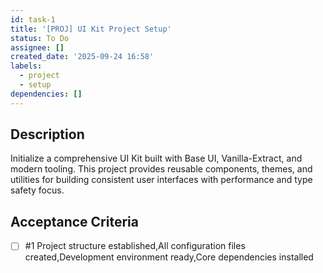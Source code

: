 ```yaml
---
id: task-1
title: '[PROJ] UI Kit Project Setup'
status: To Do
assignee: []
created_date: '2025-09-24 16:58'
labels:
  - project
  - setup
dependencies: []
---
```


## Description

Initialize a comprehensive UI Kit built with Base UI, Vanilla-Extract, and modern tooling. This project provides reusable components, themes, and utilities for building consistent user interfaces with performance and type safety focus.

## Acceptance Criteria
<!-- AC:BEGIN -->
- [ ] #1 Project structure established,All configuration files created,Development environment ready,Core dependencies installed
<!-- AC:END -->
